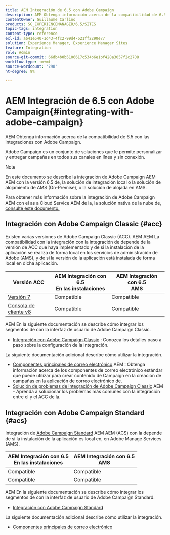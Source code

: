 ```yaml
---
title: AEM Integración de 6.5 con Adobe Campaign
description: AEM Obtenga información acerca de la compatibilidad de 6.5 con las integraciones con Adobe Campaign.
contentOwner: Guillaume Carlino
products: SG_EXPERIENCEMANAGER/6.5/SITES
topic-tags: integration
content-type: reference
exl-id: ab41e540-1d43-4fc2-99d4-621ff2290e77
solution: Experience Manager, Experience Manager Sites
feature: Integration
role: Admin
source-git-commit: 66db4b0b5106617c534b6e1bf428a3057f2c2708
workflow-type: tm+mt
source-wordcount: '298'
ht-degree: 9%

---
```



# AEM Integración de 6.5 con Adobe Campaign{#integrating-with-adobe-campaign}

AEM Obtenga información acerca de la compatibilidad de 6.5 con las integraciones con Adobe Campaign.

Adobe Campaign es un conjunto de soluciones que le permite personalizar y entregar campañas en todos sus canales en línea y sin conexión.

>[!NOTE]
>
>En este documento se describe la integración de Adobe Campaign AEM AEM con la versión 6.5 de, la solución de integración local o la solución de alojamiento de AMS (On-Premise), o la solución de alojada en AMS.
>
>Para obtener más información sobre la integración de Adobe Campaign AEM con el as a Cloud Service AEM de la, la solución nativa de la nube de, [consulte este documento.](https://experienceleague.adobe.com/docs/experience-manager-cloud-service/content/sites/integrations/campaign.html)

## Integración con Adobe Campaign Classic {#acc}

Existen varias versiones de Adobe Campaign Classic (ACC). AEM AEM La compatibilidad con la integración con la integración de depende de la versión de ACC que haya implementado y de si la instalación de la aplicación se realiza de forma local en los servicios de administración de Adobe (AMS), y de si la versión de la aplicación está instalada de forma local en dicha aplicación.

| Versión ACC | AEM Integración con 6.5 <br>En las instalaciones | AEM Integración con 6.5<br>AMS |
|---|---|---|
| [Versión 7](https://experienceleague.adobe.com/docs/campaign-classic.html?lang=es) | Compatible | Compatible  |
| [Consola de cliente v8](https://experienceleague.adobe.com/docs/campaign-v8.html?lang=es) | Compatible | Compatible  |

AEM En la siguiente documentación se describe cómo integrar los segmentos de con la interfaz de usuario de Adobe Campaign Classic.

* [Integración con Adobe Campaign Classic](/help/sites-administering/campaignonpremise.md) : Conozca los detalles paso a paso sobre la configuración de la integración.

La siguiente documentación adicional describe cómo utilizar la integración.

* [Componentes principales de correo electrónico](https://experienceleague.adobe.com/docs/experience-manager-core-components/using/email/introduction.html) AEM : Obtenga información acerca de los componentes de correo electrónico estándar que puede utilizar para crear contenido de Campaign en la creación de campañas en la aplicación de correo electrónico de.
* [Solución de problemas de integración de Adobe Campaign Classic](/help/sites-administering/troubleshooting-campaignintegration.md) AEM - Aprenda a solucionar los problemas más comunes con la integración entre el y el ACC de la.

## Integración con Adobe Campaign Standard {#acs}

Integración de [Adobe Campaign Standard](https://experienceleague.adobe.com/docs/campaign-standard.html?lang=es) AEM AEM (ACS) con la depende de si la instalación de la aplicación es local en, en Adobe Manage Services (AMS).

| AEM Integración con 6.5 <br>En las instalaciones | AEM Integración con 6.5<br>AMS |
|---|---|
| Compatible | Compatible |
| Compatible | Compatible  |

AEM En la siguiente documentación se describe cómo integrar los segmentos de con la interfaz de usuario de Adobe Campaign Standard.

* [Integración con Adobe Campaign Standard](/help/sites-administering/campaignstandard.md)

La siguiente documentación adicional describe cómo utilizar la integración.

* [Componentes principales de correo electrónico](https://experienceleague.adobe.com/docs/experience-manager-core-components/using/email/introduction.html)
